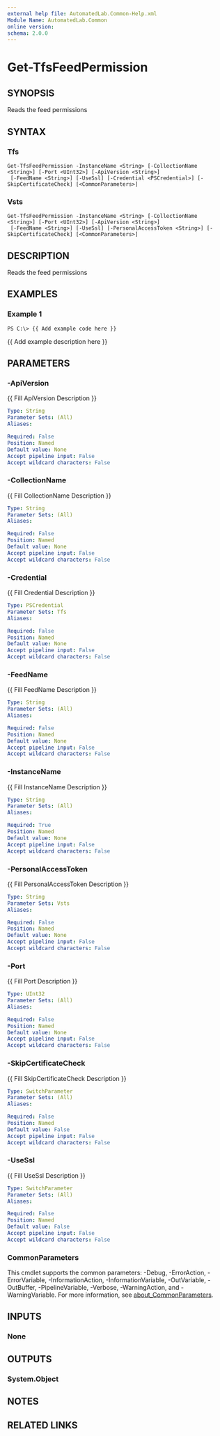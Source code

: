 ```yaml
---
external help file: AutomatedLab.Common-Help.xml
Module Name: AutomatedLab.Common
online version:
schema: 2.0.0
---
```


# Get-TfsFeedPermission

## SYNOPSIS
Reads the feed permissions

## SYNTAX

### Tfs
```
Get-TfsFeedPermission -InstanceName <String> [-CollectionName <String>] [-Port <UInt32>] [-ApiVersion <String>]
 [-FeedName <String>] [-UseSsl] [-Credential <PSCredential>] [-SkipCertificateCheck] [<CommonParameters>]
```

### Vsts
```
Get-TfsFeedPermission -InstanceName <String> [-CollectionName <String>] [-Port <UInt32>] [-ApiVersion <String>]
 [-FeedName <String>] [-UseSsl] [-PersonalAccessToken <String>] [-SkipCertificateCheck] [<CommonParameters>]
```

## DESCRIPTION
Reads the feed permissions

## EXAMPLES

### Example 1
```
PS C:\> {{ Add example code here }}
```

{{ Add example description here }}

## PARAMETERS

### -ApiVersion
{{ Fill ApiVersion Description }}

```yaml
Type: String
Parameter Sets: (All)
Aliases:

Required: False
Position: Named
Default value: None
Accept pipeline input: False
Accept wildcard characters: False
```

### -CollectionName
{{ Fill CollectionName Description }}

```yaml
Type: String
Parameter Sets: (All)
Aliases:

Required: False
Position: Named
Default value: None
Accept pipeline input: False
Accept wildcard characters: False
```

### -Credential
{{ Fill Credential Description }}

```yaml
Type: PSCredential
Parameter Sets: Tfs
Aliases:

Required: False
Position: Named
Default value: None
Accept pipeline input: False
Accept wildcard characters: False
```

### -FeedName
{{ Fill FeedName Description }}

```yaml
Type: String
Parameter Sets: (All)
Aliases:

Required: False
Position: Named
Default value: None
Accept pipeline input: False
Accept wildcard characters: False
```

### -InstanceName
{{ Fill InstanceName Description }}

```yaml
Type: String
Parameter Sets: (All)
Aliases:

Required: True
Position: Named
Default value: None
Accept pipeline input: False
Accept wildcard characters: False
```

### -PersonalAccessToken
{{ Fill PersonalAccessToken Description }}

```yaml
Type: String
Parameter Sets: Vsts
Aliases:

Required: False
Position: Named
Default value: None
Accept pipeline input: False
Accept wildcard characters: False
```

### -Port
{{ Fill Port Description }}

```yaml
Type: UInt32
Parameter Sets: (All)
Aliases:

Required: False
Position: Named
Default value: None
Accept pipeline input: False
Accept wildcard characters: False
```

### -SkipCertificateCheck
{{ Fill SkipCertificateCheck Description }}

```yaml
Type: SwitchParameter
Parameter Sets: (All)
Aliases:

Required: False
Position: Named
Default value: False
Accept pipeline input: False
Accept wildcard characters: False
```

### -UseSsl
{{ Fill UseSsl Description }}

```yaml
Type: SwitchParameter
Parameter Sets: (All)
Aliases:

Required: False
Position: Named
Default value: False
Accept pipeline input: False
Accept wildcard characters: False
```

### CommonParameters
This cmdlet supports the common parameters: -Debug, -ErrorAction, -ErrorVariable, -InformationAction, -InformationVariable, -OutVariable, -OutBuffer, -PipelineVariable, -Verbose, -WarningAction, and -WarningVariable. For more information, see [about_CommonParameters](http://go.microsoft.com/fwlink/?LinkID=113216).

## INPUTS

### None
## OUTPUTS

### System.Object
## NOTES

## RELATED LINKS
